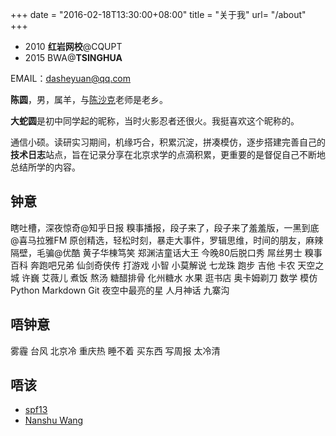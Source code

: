 +++
date = "2016-02-18T13:30:00+08:00"
title = "关于我"
url= "/about"
+++

- 2010 **红岩网校**@CQUPT
- 2015 BWA@**TSINGHUA**

EMAIL：dasheyuan@qq.com

**陈圆**，男，属羊，与[陈沙克](http://www.chenshake.com/)老师是老乡。

**大蛇圆**是初中同学起的昵称，当时火影忍者还很火。我挺喜欢这个昵称的。

通信小硕。读研实习期间，机缘巧合，积累沉淀，拼凑模仿，逐步搭建完善自己的**技术日志**站点，旨在记录分享在北京求学的点滴积累，更重要的是督促自己不断地总结所学的内容。

## 钟意

瞎吐槽，深夜惊奇@知乎日报 糗事播报，段子来了，段子来了羞羞版，一黑到底@喜马拉雅FM 原创精选，轻松时刻，暴走大事件，罗辑思维，时间的朋友，麻辣隔壁，毛骗@优酷 黄子华棟笃笑 郑渊洁童话大王 今晚80后脱口秀 屌丝男士 糗事百科 奔跑吧兄弟 仙剑奇侠传 打游戏 小智 小莫解说 七龙珠 跑步 吉他 卡农 天空之城 许巍 艾薇儿 煮饭 熬汤 糖醋排骨 化州糖水 水果 逛书店 奥卡姆剃刀 数学 模仿 Python Markdown Git 夜空中最亮的星 人月神话 九寨沟

## 唔钟意

雾霾 台风 北京冷 重庆热 睡不着 买东西 写周报 太冷清

## 唔该

- [spf13](http://spf13.com)
- [Nanshu Wang](http://nanshu.wang)

